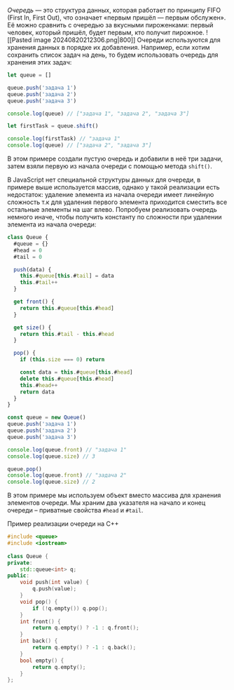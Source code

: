 _Очередь_ — это структура данных, которая работает по принципу FIFO (First In, First Out), что означает «первым пришёл — первым обслужен». Её можно сравнить с очередью за вкусными пироженками: первый человек, который пришёл, будет первым, кто получит пирожное.
![[Pasted image 20240820212306.png|800]]
Очереди используются для хранения данных в порядке их добавления. Например, если хотим сохранить список задач на день, то будем использовать очередь для хранения этих задач:

```ts
let queue = []

queue.push('задача 1')
queue.push('задача 2')
queue.push('задача 3')

console.log(queue) // ["задача 1", "задача 2", "задача 3"]

let firstTask = queue.shift()

console.log(firstTask) // "задача 1"
console.log(queue) // ["задача 2", "задача 3"]

```

В этом примере создали пустую очередь и добавили в неё три задачи, затем взяли первую из начала очереди с помощью метода `shift()`.

В JavaScript нет специальной структуры данных для очереди, в примере выше используется массив, однако у такой реализации есть недостаток: удаление элемента из начала очереди имеет линейную сложность т.к для удаления первого элемента приходится сместить все остальные элементы на шаг влево. Попробуем реализовать очередь немного иначе, чтобы получить константу по сложности при удалении элемента из начала очереди:

```ts
class Queue {
  #queue = {}
  #head = 0
  #tail = 0

  push(data) {
    this.#queue[this.#tail] = data
    this.#tail++
  }

  get front() {
    return this.#queue[this.#head]
  }

  get size() {
    return this.#tail - this.#head
  }

  pop() {
    if (this.size === 0) return

    const data = this.#queue[this.#head]
    delete this.#queue[this.#head]
    this.#head++
    return data
  }
}

const queue = new Queue()
queue.push('задача 1')
queue.push('задача 2')
queue.push('задача 3')

console.log(queue.front) // "задача 1"
console.log(queue.size) // 3

queue.pop()
console.log(queue.front) // "задача 2"
console.log(queue.size) // 2

```

В этом примере мы используем объект вместо массива для хранения элементов очереди. Мы храним два указателя на начало и конец очереди – приватные свойства `#head` и `#tail`.

Пример реализации очереди на C++
```cpp
#include <queue>  
#include <iostream>  
  
class Queue {  
private:  
    std::queue<int> q;  
public:  
    void push(int value) {  
        q.push(value);  
    }  
    void pop() {  
        if (!q.empty()) q.pop();  
    }  
    int front() {  
        return q.empty() ? -1 : q.front();  
    }  
    int back() {  
        return q.empty() ? -1 : q.back();  
    }  
    bool empty() {  
        return q.empty();  
    }  
};
```